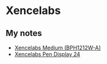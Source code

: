 # Xencelabs

## My notes

* [Xencelabs Medium (BPH1212W-A)](https://app.gitbook.com/o/-LBUpLETf4LFiwdypBiE/s/Nde0PQIvNcFZNVxuTO0G/\~/changes/2076/product-info/xencelabs/xencelabs-medium-bph1212w-a)
* [Xencelabs Pen Display 24](../7p-notes/7p-notes-xencelabs/7p-notes-xencelabs-pen-display-24.md) &#x20;
